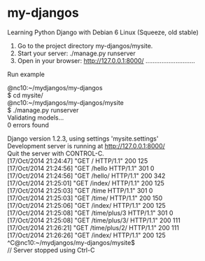 my-djangos
==========

Learning Python Django with Debian 6 Linux (Squeeze, old stable)

1. Go to the project directory my-djangos/mysite.
2. Start your server:    ./manage.py runserver
3. Open in your browser: http://127.0.0.1:8000/
............................

Run example

@nc10:~/mydjangos/my-djangos  
$ cd mysite/  
@nc10:~/mydjangos/my-djangos/mysite  
$ ./manage.py runserver  
Validating models...  
0 errors found

Django version 1.2.3, using settings 'mysite.settings'  
Development server is running at http://127.0.0.1:8000/  
Quit the server with CONTROL-C.  
[17/Oct/2014 21:24:47] "GET / HTTP/1.1" 200 125  
[17/Oct/2014 21:24:56] "GET /hello HTTP/1.1" 301 0  
[17/Oct/2014 21:24:56] "GET /hello/ HTTP/1.1" 200 342  
[17/Oct/2014 21:25:01] "GET /index/ HTTP/1.1" 200 125  
[17/Oct/2014 21:25:03] "GET /time HTTP/1.1" 301 0  
[17/Oct/2014 21:25:03] "GET /time/ HTTP/1.1" 200 150  
[17/Oct/2014 21:25:06] "GET /index/ HTTP/1.1" 200 125  
[17/Oct/2014 21:25:08] "GET /time/plus/3 HTTP/1.1" 301 0  
[17/Oct/2014 21:25:08] "GET /time/plus/3/ HTTP/1.1" 200 111  
[17/Oct/2014 21:26:21] "GET /time/plus/2/ HTTP/1.1" 200 111  
[17/Oct/2014 21:26:26] "GET /index/ HTTP/1.1" 200 125  
^C@nc10:~/mydjangos/my-djangos/mysite$  
// Server stopped using Ctrl-C
